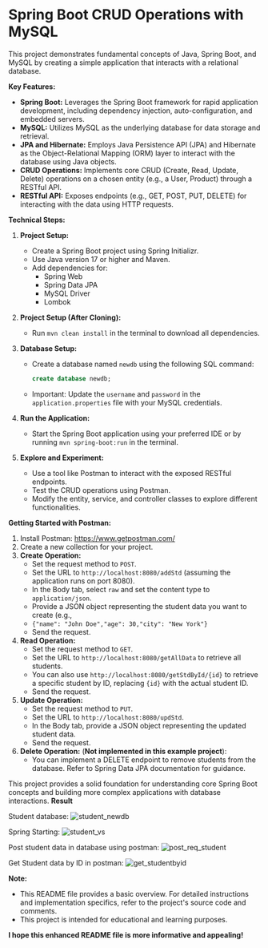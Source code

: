 # Spring Boot CRUD Operations with MySQL

This project demonstrates fundamental concepts of Java, Spring Boot, and MySQL by creating a simple application that interacts with a relational database.

**Key Features:**

* **Spring Boot:** Leverages the Spring Boot framework for rapid application development, including dependency injection, auto-configuration, and embedded servers.
* **MySQL:** Utilizes MySQL as the underlying database for data storage and retrieval.
* **JPA and Hibernate:** Employs Java Persistence API (JPA) and Hibernate as the Object-Relational Mapping (ORM) layer to interact with the database using Java objects.
* **CRUD Operations:** Implements core CRUD (Create, Read, Update, Delete) operations on a chosen entity (e.g., a User, Product) through a RESTful API.
* **RESTful API:** Exposes endpoints (e.g., GET, POST, PUT, DELETE) for interacting with the data using HTTP requests.

**Technical Steps:**

1. **Project Setup:**

   * Create a Spring Boot project using Spring Initializr.
   * Use Java version 17 or higher and Maven.
   * Add dependencies for:
       * Spring Web
       * Spring Data JPA
       * MySQL Driver
       * Lombok

2. **Project Setup (After Cloning):**

   * Run `mvn clean install` in the terminal to download all dependencies.

3. **Database Setup:**

   * Create a database named `newdb` using the following SQL command:

     ```sql
     create database newdb;
     ```

   * Important: Update the `username` and `password` in the `application.properties` file with your MySQL credentials.

4. **Run the Application:**

   * Start the Spring Boot application using your preferred IDE or by running `mvn spring-boot:run` in the terminal.

5. **Explore and Experiment:**

   * Use a tool like Postman to interact with the exposed RESTful endpoints.
   * Test the CRUD operations using Postman.
   * Modify the entity, service, and controller classes to explore different functionalities.

**Getting Started with Postman:**

1. Install Postman: https://www.getpostman.com/
2. Create a new collection for your project.
3. **Create Operation:**
   * Set the request method to `POST`.
   * Set the URL to `http://localhost:8080/addStd` (assuming the application runs on port 8080).
   * In the Body tab, select `raw` and set the content type to `application/json`.
   * Provide a JSON object representing the student data you want to create (e.g.,
   * ```{"name": "John Doe","age": 30,"city": "New York"}```
   * Send the request.
5. **Read Operation:**
   * Set the request method to `GET`.
   * Set the URL to `http://localhost:8080/getAllData` to retrieve all students.
   * You can also use `http://localhost:8080/getStdById/{id}` to retrieve a specific student by ID, replacing `{id}` with the actual student ID.
   * Send the request.
6. **Update Operation:**
   * Set the request method to `PUT`.
   * Set the URL to `http://localhost:8080/updStd`.
   * In the Body tab, provide a JSON object representing the updated student data.
   * Send the request.
7. **Delete Operation:** (**Not implemented in this example project**):
   * You can implement a DELETE endpoint to remove students from the database. Refer to Spring Data JPA documentation for guidance.

This project provides a solid foundation for understanding core Spring Boot concepts and building more complex applications with database interactions.
 **Result**

Student database:
![student_newdb](https://github.com/user-attachments/assets/a125d86e-cfce-413c-b541-7c58575f4667)

Spring Starting:
![student_vs](https://github.com/user-attachments/assets/82535cf7-5af1-40d4-be24-ad84f082abb0)

Post student data in database using postman:
![post_req_student](https://github.com/user-attachments/assets/ec4df98b-2966-4132-bb75-142639e714ab)

Get Student data by ID in postman:
![get_studentbyid](https://github.com/user-attachments/assets/e10a76cf-4d45-4312-bf8d-3837de157a72)


 
**Note:**

* This README file provides a basic overview. For detailed instructions and implementation specifics, refer to the project's source code and comments.
* This project is intended for educational and learning purposes.

**I hope this enhanced README file is more informative and appealing!**
